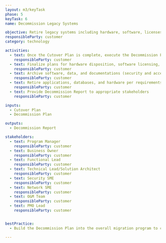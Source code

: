 ```yaml
---
layout: m3/keyTask
phase: 5
keyTask: 6
name: Decommission Legacy Systems

objective: Retire legacy systems including hardware, software, licenses, interface, and close out support contracts.
responsibleParty: customer
category: technology

activities:
  - text: Once the Cutover Plan is complete, execute the Decommission Plan
    responsibleParty: customer
  - text: Finalize plans for hardware disposition, software licensing, and contract end of life plan
    responsibleParty: customer
  - text: Archive software, data, and documentations (security and access) necessary to bring back the system if required
    responsibleParty: customer
  - text: Retire applications, databases, and hardware per requirements
    responsibleParty: customer
  - text: Provide Decommission Report to appropriate stakeholders
    responsibleParty: customer

inputs:
  - Cutover Plan
  - Decommission Plan

outputs:
  - Decommission Report

stakeholders:
  - text: Program Manager
    responsibleParty: customer
  - text: Business Owner
    responsibleParty: customer
  - text: Functional Lead
    responsibleParty: customer
  - text: Technical Lead/Solution Architect
    responsibleParty: customer
  - text: Security SME
    responsibleParty: customer
  - text: Network SME
    responsibleParty: customer
  - text: O&M Team
    responsibleParty: customer 
  - text: PMO Lead
    responsibleParty: customer 


bestPractice:
  - Build the Decommission Plan into the overall migration program to capitalize on cost reduction and operational improvements

---
```

